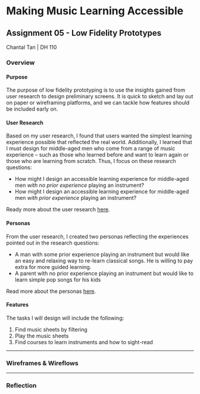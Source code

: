 # **Making Music Learning Accessible**
## Assignment 05 - Low Fidelity Prototypes
Chantal Tan | DH 110

### Overview
#### Purpose
The purpose of low fidelity prototyping is to use the insights gained from user research to design preliminary screens. It is quick to sketch and lay out on paper or wireframing platforms, and we can tackle how features should be included early on.

#### User Research
Based on my user research, I found that users wanted the simplest learning experience possible that reflected the real world. Additionally, I learned that I must design for middle-aged men who come from a range of music experience – such as those who learned before and want to learn again or those who are learning from scratch. Thus, I focus on these research questions:
- How might I design an accessible learning experience for middle-aged men *with no prior experience* playing an instrument?
- How might I design an accessible learning experience for middle-aged men *with prior experience* playing an instrument?

Ready more about the user research [here](https://github.com/chantaltan/DH110-CHANTALTAN/blob/main/assignment03/README.md).

#### Personas
From the user research, I created two personas reflecting the experiences pointed out in the research questions:
- A man with some prior experience playing an instrument but would like an easy and relaxing way to re-learn classical songs. He is willing to pay extra for more guided learning.
- A parent with no prior experience playing an instrument but would like to learn simple pop songs for his kids

Read more about the personas [here](https://github.com/chantaltan/DH110-CHANTALTAN/blob/main/assignment04/README.md).

#### Features
The tasks I will design will include the following:
1. Find music sheets by filtering
2. Play the music sheets
3. Find courses to learn instruments and how to sight-read


----
### Wireframes & Wireflows



----

### Reflection



